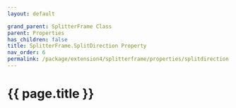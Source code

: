 ```yaml
---
layout: default

grand_parent: SplitterFrame Class
parent: Properties
has_children: false
title: SplitterFrame.SplitDirection Property
nav_order: 6
permalink: /package/extension4/splitterframe/properties/splitdirection
---
```

# {{ page.title }}